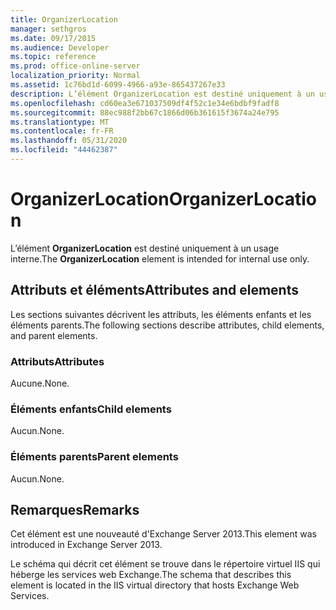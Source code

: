 ```yaml
---
title: OrganizerLocation
manager: sethgros
ms.date: 09/17/2015
ms.audience: Developer
ms.topic: reference
ms.prod: office-online-server
localization_priority: Normal
ms.assetid: 1c76bd1d-6099-4966-a93e-865437267e33
description: L’élément OrganizerLocation est destiné uniquement à un usage interne.
ms.openlocfilehash: cd60ea3e671037509df4f52c1e34e6bdbf9fadf8
ms.sourcegitcommit: 88ec988f2bb67c1866d06b361615f3674a24e795
ms.translationtype: MT
ms.contentlocale: fr-FR
ms.lasthandoff: 05/31/2020
ms.locfileid: "44462387"
---
```

# <a name="organizerlocation"></a><span data-ttu-id="1d916-103">OrganizerLocation</span><span class="sxs-lookup"><span data-stu-id="1d916-103">OrganizerLocation</span></span>

<span data-ttu-id="1d916-104">L’élément **OrganizerLocation** est destiné uniquement à un usage interne.</span><span class="sxs-lookup"><span data-stu-id="1d916-104">The **OrganizerLocation** element is intended for internal use only.</span></span> 

## <a name="attributes-and-elements"></a><span data-ttu-id="1d916-105">Attributs et éléments</span><span class="sxs-lookup"><span data-stu-id="1d916-105">Attributes and elements</span></span>

<span data-ttu-id="1d916-106">Les sections suivantes décrivent les attributs, les éléments enfants et les éléments parents.</span><span class="sxs-lookup"><span data-stu-id="1d916-106">The following sections describe attributes, child elements, and parent elements.</span></span>
  
### <a name="attributes"></a><span data-ttu-id="1d916-107">Attributs</span><span class="sxs-lookup"><span data-stu-id="1d916-107">Attributes</span></span>

<span data-ttu-id="1d916-108">Aucune.</span><span class="sxs-lookup"><span data-stu-id="1d916-108">None.</span></span>
  
### <a name="child-elements"></a><span data-ttu-id="1d916-109">Éléments enfants</span><span class="sxs-lookup"><span data-stu-id="1d916-109">Child elements</span></span>

<span data-ttu-id="1d916-110">Aucun.</span><span class="sxs-lookup"><span data-stu-id="1d916-110">None.</span></span>
  
### <a name="parent-elements"></a><span data-ttu-id="1d916-111">Éléments parents</span><span class="sxs-lookup"><span data-stu-id="1d916-111">Parent elements</span></span>

<span data-ttu-id="1d916-112">Aucun.</span><span class="sxs-lookup"><span data-stu-id="1d916-112">None.</span></span>
  
## <a name="remarks"></a><span data-ttu-id="1d916-113">Remarques</span><span class="sxs-lookup"><span data-stu-id="1d916-113">Remarks</span></span>

<span data-ttu-id="1d916-114">Cet élément est une nouveauté d'Exchange Server 2013.</span><span class="sxs-lookup"><span data-stu-id="1d916-114">This element was introduced in Exchange Server 2013.</span></span>
  
<span data-ttu-id="1d916-115">Le schéma qui décrit cet élément se trouve dans le répertoire virtuel IIS qui héberge les services web Exchange.</span><span class="sxs-lookup"><span data-stu-id="1d916-115">The schema that describes this element is located in the IIS virtual directory that hosts Exchange Web Services.</span></span>
  

